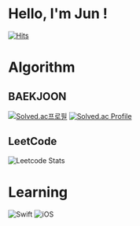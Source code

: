 #  Hello, I'm Jun ! 
[![Hits](https://hits.seeyoufarm.com/api/count/incr/badge.svg?url=https%3A%2F%2Fgithub.com%2FJunHyeokDev%2FJunHyeokDev&count_bg=%2379C83D&title_bg=%23555555&icon=&icon_color=%23E7E7E7&title=hits&edge_flat=false)](https://hits.seeyoufarm.com)


# Algorithm 

## BAEKJOON   
[![Solved.ac프로필](http://mazassumnida.wtf/api/mini/generate_badge?boj=oops1537)](https://solved.ac/oops1537)
[![Solved.ac Profile](http://mazassumnida.wtf/api/v2/generate_badge?boj=oops1537)](https://solved.ac/oops1537/)


## LeetCode
![Leetcode Stats](https://leetcard.jacoblin.cool/fixme1537)
  

# Learning
![Swift](https://img.shields.io/badge/Swift-white.svg?&style=for-the-badge&logo=Swift&logoColor=#F05138)
![iOS](https://img.shields.io/badge/iOS-black.svg?&style=for-the-badge&logo=iOS&logoColor=#000000)

